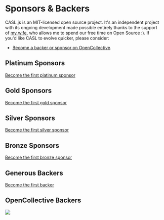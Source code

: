 # Sponsors &amp; Backers

CASL.js is an MIT-licensed open source project. It's an independent project with its ongoing development made possible entirely thanks to the support of [my wife](https://github.com/Olena-Stotska), who allows me to spend our free time on Open Source :).
If you'd like CASL to evolve quicker, please consider:

- [Become a backer or sponsor on OpenCollective](https://opencollective.com/casljs).

## Platinum Sponsors

[Become the first platinum sponsor](https://opencollective.com/casljs/contribute/platinum-sponsors-13746/checkout)

## Gold Sponsors

[Become the first gold sponsor](https://opencollective.com/casljs/contribute/gold-sponsors-13747/checkout)

## Silver Sponsors

[Become the first silver sponsor](https://opencollective.com/casljs/contribute/silver-sponsors-13745/checkout)

## Bronze Sponsors

[Become the first bronze sponsor](https://opencollective.com/casljs/contribute/bronze-sponsors-13741/checkout)

## Generous Backers

[Become the first backer](https://opencollective.com/casljs/contribute/backer-13740/checkout)


## OpenCollective Backers

<a href="https://opencollective.com/casljs#backers" target="_blank"><img src="https://opencollective.com/casljs/backers.svg?width=890"></a>
